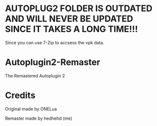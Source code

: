 # AUTOPLUG2 FOLDER IS OUTDATED AND WILL NEVER BE UPDATED SINCE IT TAKES A LONG TIME!!!
Since you can use 7-Zip to accsess the vpk data.
# Autoplugin2-Remaster
The Remastered Autoplugin 2
# Credits
Original made by ONELua

Remaster made by hedhehd (me)

